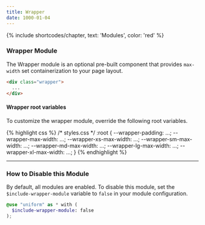 ```yaml
---
title: Wrapper
date: 1000-01-04
---
```


{% include shortcodes/chapter, text: 'Modules', color: 'red' %}

### Wrapper Module

The Wrapper module is an optional pre-built component that provides `max-width` set containerization to your page layout.

```html
<div class="wrapper">
  ...
</div>
```

<div class="mb-10"></div>

#### Wrapper root variables

To customize the wrapper module, override the following root variables.

<div class="bg-black radius-sm overflow-auto">
{% highlight css %}
/* styles.css */
:root {
  --wrapper-padding: ...;
  --wrapper-max-width: ...;
  --wrapper-xs-max-width: ...;
  --wrapper-sm-max-width: ...;
  --wrapper-md-max-width: ...;
  --wrapper-lg-max-width: ...;
  --wrapper-xl-max-width: ...;
}
{% endhighlight %}
</div>

---

### How to Disable this Module

By default, all modules are enabled. To disable this module, set the `$include-wrapper-module` variable to `false` in your module configuration.

```scss
@use "uniform" as * with (
  $include-wrapper-module: false
);
```
